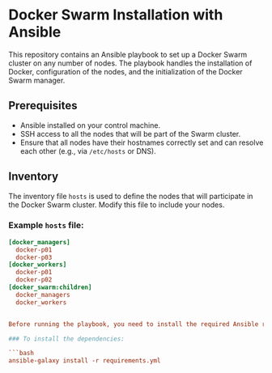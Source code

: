 # Docker Swarm Installation with Ansible

This repository contains an Ansible playbook to set up a Docker Swarm cluster on any number of nodes. The playbook handles the installation of Docker, configuration of the nodes, and the initialization of the Docker Swarm manager.

## Prerequisites

- Ansible installed on your control machine.
- SSH access to all the nodes that will be part of the Swarm cluster.
- Ensure that all nodes have their hostnames correctly set and can resolve each other (e.g., via `/etc/hosts` or DNS).

## Inventory

The inventory file `hosts` is used to define the nodes that will participate in the Docker Swarm cluster. Modify this file to include your nodes.

### Example `hosts` file:

```ini
[docker_managers]
  docker-p01
  docker-p03
[docker_workers]
  docker-p01
  docker-p02
[docker_swarm:children]
  docker_managers
  docker_workers


Before running the playbook, you need to install the required Ansible roles and collections specified in the `requirements.yml` file.

### To install the dependencies:

```bash
ansible-galaxy install -r requirements.yml

